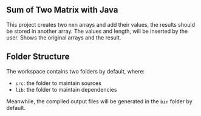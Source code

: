 ## Sum of Two Matrix with Java

This project creates two nxn arrays and add their values, the results should be stored in another array. The values and length, will be inserted by the user. Shows the original arrays and the result.

## Folder Structure

The workspace contains two folders by default, where:

- `src`: the folder to maintain sources
- `lib`: the folder to maintain dependencies

Meanwhile, the compiled output files will be generated in the `bin` folder by default.

